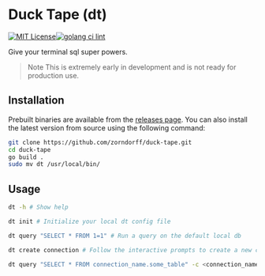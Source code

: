 # Duck Tape (dt)
[![MIT License](https://img.shields.io/badge/License-MIT-green.svg)](https://choosealicense.com/licenses/mit/)[![golang ci lint](https://github.com/zorndorff/duck-tape/actions/workflows/lint.dt.yaml/badge.svg)](https://github.com/zorndorff/duck-tape/actions/workflows/lint.dt.yaml)


Give your terminal sql super powers.

> Note This is extremely early in development and is not ready for production use.

## Installation

Prebuilt binaries are available from the [releases page](https://github.com/zorndorff/duck-tape/releases). You can also install the latest version from source using the following command:

```bash
git clone https://github.com/zorndorff/duck-tape.git
cd duck-tape
go build .
sudo mv dt /usr/local/bin/
```

## Usage

```bash
dt -h # Show help

dt init # Initialize your local dt config file

dt query "SELECT * FROM 1=1" # Run a query on the default local db

dt create connection # Follow the interactive prompts to create a new connection

dt query "SELECT * FROM connection_name.some_table" -c <connection_name> # Run a query on a specific connection
```
